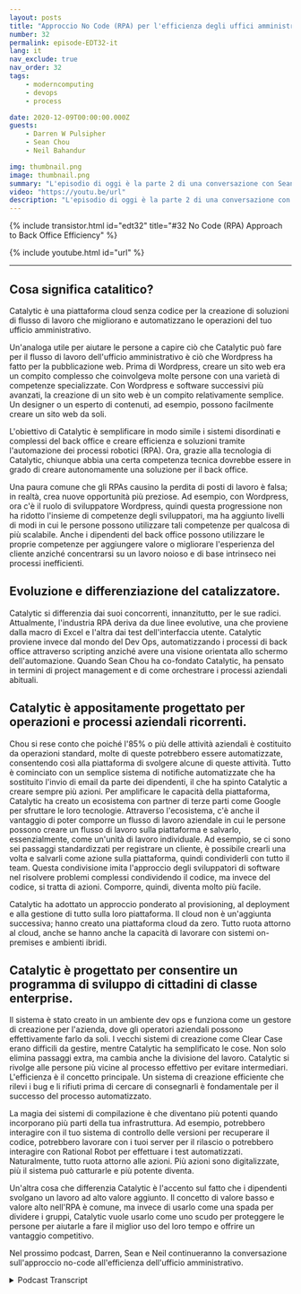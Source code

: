 ```yaml
---
layout: posts
title: "Approccio No Code (RPA) per l'efficienza degli uffici amministrativi"
number: 32
permalink: episode-EDT32-it
lang: it
nav_exclude: true
nav_order: 32
tags:
    - moderncomputing
    - devops
    - process

date: 2020-12-09T00:00:00.000Z
guests:
    - Darren W Pulsipher
    - Sean Chou
    - Neil Bahandur

img: thumbnail.png
image: thumbnail.png
summary: "L'episodio di oggi è la parte 2 di una conversazione con Sean Chou, CEO di Catalytic, e Neil Bahadur, Responsabile delle Partnership di Catalytic. Parlano con Darren del loro approccio no-code all'efficienza degli uffici con una piattaforma che utilizza la tecnologia RPA e AI."
video: "https://youtu.be/url"
description: "L'episodio di oggi è la parte 2 di una conversazione con Sean Chou, CEO di Catalytic, e Neil Bahadur, Responsabile delle Partnership di Catalytic. Parlano con Darren del loro approccio no-code all'efficienza degli uffici con una piattaforma che utilizza la tecnologia RPA e AI."
---
```


<div>
{% include transistor.html id="edt32" title="#32 No Code (RPA) Approach to Back Office Efficiency" %}

{% include youtube.html id="url" %}
</div>

---

## Cosa significa catalitico?

Catalytic è una piattaforma cloud senza codice per la creazione di soluzioni di flusso di lavoro che migliorano e automatizzano le operazioni del tuo ufficio amministrativo.

Un'analoga utile per aiutare le persone a capire ciò che Catalytic può fare per il flusso di lavoro dell'ufficio amministrativo è ciò che Wordpress ha fatto per la pubblicazione web. Prima di Wordpress, creare un sito web era un compito complesso che coinvolgeva molte persone con una varietà di competenze specializzate. Con Wordpress e software successivi più avanzati, la creazione di un sito web è un compito relativamente semplice. Un designer o un esperto di contenuti, ad esempio, possono facilmente creare un sito web da soli.

L'obiettivo di Catalytic è semplificare in modo simile i sistemi disordinati e complessi del back office e creare efficienza e soluzioni tramite l'automazione dei processi robotici (RPA). Ora, grazie alla tecnologia di Catalytic, chiunque abbia una certa competenza tecnica dovrebbe essere in grado di creare autonomamente una soluzione per il back office.

Una paura comune che gli RPAs causino la perdita di posti di lavoro è falsa; in realtà, crea nuove opportunità più preziose. Ad esempio, con Wordpress, ora c'è il ruolo di sviluppatore Wordpress, quindi questa progressione non ha ridotto l'insieme di competenze degli sviluppatori, ma ha aggiunto livelli di modi in cui le persone possono utilizzare tali competenze per qualcosa di più scalabile. Anche i dipendenti del back office possono utilizzare le proprie competenze per aggiungere valore o migliorare l'esperienza del cliente anziché concentrarsi su un lavoro noioso e di base intrinseco nei processi inefficienti.

## Evoluzione e differenziazione del catalizzatore.

Catalytic si differenzia dai suoi concorrenti, innanzitutto, per le sue radici. Attualmente, l'industria RPA deriva da due linee evolutive, una che proviene dalla macro di Excel e l'altra dai test dell'interfaccia utente. Catalytic proviene invece dal mondo del Dev Ops, automatizzando i processi di back office attraverso scripting anziché avere una visione orientata allo schermo dell'automazione. Quando Sean Chou ha co-fondato Catalytic, ha pensato in termini di project management e di come orchestrare i processi aziendali abituali.

## Catalytic è appositamente progettato per operazioni e processi aziendali ricorrenti.

Chou si rese conto che poiché l'85% o più delle attività aziendali è costituito da operazioni standard, molte di queste potrebbero essere automatizzate, consentendo così alla piattaforma di svolgere alcune di queste attività. Tutto è cominciato con un semplice sistema di notifiche automatizzate che ha sostituito l'invio di email da parte dei dipendenti, il che ha spinto Catalytic a creare sempre più azioni. Per amplificare le capacità della piattaforma, Catalytic ha creato un ecosistema con partner di terze parti come Google per sfruttare le loro tecnologie. Attraverso l'ecosistema, c'è anche il vantaggio di poter comporre un flusso di lavoro aziendale in cui le persone possono creare un flusso di lavoro sulla piattaforma e salvarlo, essenzialmente, come un'unità di lavoro individuale. Ad esempio, se ci sono sei passaggi standardizzati per registrare un cliente, è possibile crearli una volta e salvarli come azione sulla piattaforma, quindi condividerli con tutto il team. Questa condivisione imita l'approccio degli sviluppatori di software nel risolvere problemi complessi condividendo il codice, ma invece del codice, si tratta di azioni. Comporre, quindi, diventa molto più facile.

Catalytic ha adottato un approccio ponderato al provisioning, al deployment e alla gestione di tutto sulla loro piattaforma. Il cloud non è un'aggiunta successiva; hanno creato una piattaforma cloud da zero. Tutto ruota attorno al cloud, anche se hanno anche la capacità di lavorare con sistemi on-premises e ambienti ibridi.

## Catalytic è progettato per consentire un programma di sviluppo di cittadini di classe enterprise.

Il sistema è stato creato in un ambiente dev ops e funziona come un gestore di creazione per l'azienda, dove gli operatori aziendali possono effettivamente farlo da soli. I vecchi sistemi di creazione come Clear Case erano difficili da gestire, mentre Catalytic ha semplificato le cose. Non solo elimina passaggi extra, ma cambia anche la divisione del lavoro. Catalytic si rivolge alle persone più vicine al processo effettivo per evitare intermediari. L'efficienza è il concetto principale. Un sistema di creazione efficiente che rilevi i bug e li rifiuti prima di cercare di consegnarli è fondamentale per il successo del processo automatizzato.

La magia dei sistemi di compilazione è che diventano più potenti quando incorporano più parti della tua infrastruttura. Ad esempio, potrebbero interagire con il tuo sistema di controllo delle versioni per recuperare il codice, potrebbero lavorare con i tuoi server per il rilascio o potrebbero interagire con Rational Robot per effettuare i test automatizzati. Naturalmente, tutto ruota attorno alle azioni. Più azioni sono digitalizzate, più il sistema può catturarle e più potente diventa.

Un'altra cosa che differenzia Catalytic è l'accento sul fatto che i dipendenti svolgano un lavoro ad alto valore aggiunto. Il concetto di valore basso e valore alto nell'RPA è comune, ma invece di usarlo come una spada per dividere i gruppi, Catalytic vuole usarlo come uno scudo per proteggere le persone per aiutarle a fare il miglior uso del loro tempo e offrire un vantaggio competitivo.

Nel prossimo podcast, Darren, Sean e Neil continueranno la conversazione sull'approccio no-code all'efficienza dell'ufficio amministrativo.



<details>
<summary> Podcast Transcript </summary>

<p></p>

</details>
